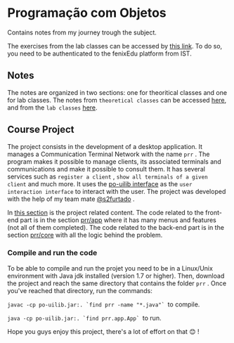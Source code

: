 # Programação com Objetos

Contains notes from my journey trough the subject.

The exercises from the lab classes can be accessed by [this link](https://fenix.tecnico.ulisboa.pt/disciplinas/PO2/2022-2023/1-semestre/aulas-praticas). To do so, you need to be authenticated to the fenixEdu platform from IST.

## Notes

  The notes are organized in two sections: one for theoritical classes and one for lab classes. The notes from `theoretical classes` can be accessed [here](https://github.com/josedsilva20/PO-Programacao-com-Objetos-/tree/main/PO/teo%CC%81ricas), and from the `lab classes` [here](https://github.com/josedsilva20/PO-Programacao-com-Objetos-/tree/main/PO/lab).
  
 ## Course Project
 
 The project consists in the development of a desktop application. It manages a Communication Terminal Network with the name `prr` . 
 The program makes it possible to manage clients, its associated terminals and communications and make it possible to consult them.
 It has several services such as `register a client` , `show all terminals of a given client` and much more. It uses the [po-uilib interface](https://fenix.tecnico.ulisboa.pt/homepage/ist13501/framework-de-interaccao-po-uilib) as the `user interaction interface` to interact with the user. The project was developed with the help of my team mate [@s2furtado](https://github.com/s2furtado) .
 
 In [this section](https://github.com/josedsilva20/PO-Programacao-com-Objetos-/tree/main/PO/projeto) is the project related content. The code related to the front-end part is in the section [prr/app](https://github.com/josedsilva20/PO-Programacao-com-Objetos-/tree/main/PO/projeto/codigo/prr/app) where it has many menus and features (not all of them completed). The code related to the back-end part is in the section [prr/core](https://github.com/josedsilva20/PO-Programacao-com-Objetos-/tree/main/PO/projeto/codigo/prr/core) with all the logic behind the problem.
 
 ### Compile and run the code
 
 To be able to compile and run the projet you need to be in a Linux/Unix environment with Java jdk installed (version 1.7 or higher). Then, download the project and reach the same directory that contains the folder `prr` . Once you've reached that directory, run the commands:
 
 ```javac -cp po-uilib.jar:. `find prr -name "*.java"` ```to compile.
 
 ```java -cp po-uilib.jar:. `find prr.app.App` ```to run.
 
Hope you guys enjoy this project, there's a lot of effort on that 😊 !
